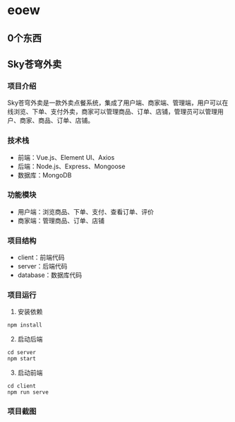 # eoew

## 0个东西

## Sky苍穹外卖

### 项目介绍    
Sky苍穹外卖是一款外卖点餐系统，集成了用户端、商家端、管理端，用户可以在线浏览、下单、支付外卖，商家可以管理商品、订单、店铺，管理员可以管理用户、商家、商品、订单、店铺。

### 技术栈
- 前端：Vue.js、Element UI、Axios
- 后端：Node.js、Express、Mongoose
- 数据库：MongoDB

### 功能模块
- 用户端：浏览商品、下单、支付、查看订单、评价
- 商家端：管理商品、订单、店铺

### 项目结构
- client：前端代码
- server：后端代码
- database：数据库代码

### 项目运行
1. 安装依赖
```
npm install
```
2. 启动后端
```
cd server
npm start
```
3. 启动前端
```
cd client
npm run serve
```

### 项目截图